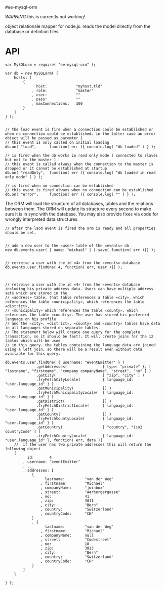 #ee-mysql-orm

*WARNING* this is currently not working!

object relationale mapper for node.js. reads the model directly from the database or defintion files.


# API

	var MySQLorm = require( "ee-mysql-orm" );

	var db = new MySQLorm( {
		hosts: [
			{
				  host: 			"myhost.tld"
				, role: 			"master"
				, user:				""
				, pass: 			""
				, maxConnections: 	100
			}
		]
	} );


	// the load event is fire when a connection could be established or when no connection could be established. in the latter case an error object will be passed as paremter 1
	// this event is only called on initial loading
	db.on( "load", 		function( err ){ console.log( "db loaded" ) } );

	// is fired when the db works in read only mode ( connected to slaves but not to the master )
	// this event is called always when the connection to the master is dropped or it cannot be established at startup
	db.on( "readOnly", 	function( err ){ console.log( "db loaded in read only mode" ) } );

	// is fired when no connection can be established
	// this event is fired always when no connection can be established
	db.on( "error", 	function( err ){ console.log( "" ) } );



The ORM will load the structure of all databases, tables and the relations between them. The ORM will update its structure every second to make sure it is in sync with the database.  You may also provide fixes via code for wrongly interpreted data structures.


	// after the laod event is fired the orm is ready and all properties should be set.


	// add a new user to the «user» table of the «events» db
	new db.events.user( { name: "michael" } ).save( function( err ){} );


	// retreive a user with the id «4» from the «events» database
	db.events.user.findOne( 4, function( err, user ){} );



	// retreive a user with the id «4» from the «events» database including his private address data. Users can have multiple address sets which are stored in the
	// «address» table, that table references a table «city», which references the table «municipality», which references the table «district», 
	// «municipality» which references the table «county», which references the table «country». The user has stored his prefererd language on his profile 
	// and the «city», «district», «county» and «country» tables have data in all languages stored on separate tables.
	// The statement below will create one query for the complete transaction, so it should be fast!. It will create joins for the 12 tables which will be used
	// in this query. the tables containing the language data are joined using a left join, so there will be a result even without data available for this query.

	db.events.user.findOne( { username: "eventEmitter" } )
				  .getAddresses( 				{ type: "private" }, [ "lastname", "firstname", "company companyName", "street", "no" ] )
				  .getCity( 					[ "zip", "city" ] )
				  .tryFetchCityLocale(			{ language_id: "user.language_id" } )
				  .getMunicipality( 			[] )
				  .tryFetchMunicipalityLocale(	{ language_id: "user.language_id" } )
				  .getDistrict( 				[] )
				  .tryFetchDistrictLocale(		{ language_id: "user.language_id" } )
				  .getCounty( 					[] )
				  .tryFetchCountyLocale(		{ language_id: "user.language_id" } )
				  .getCountry( 					[ "country", "iso2 countryCode" ] )
				  .tryFetchCountryLocale(		{ language_id: "user.language_id" }, function( err, data ){
		//  if the user has two private addresses this will return the following object
		{
			  id: 		4
			, username: "eventEmitter"
			, ...
			, addresses: [
				{
					  lastname: 		"van der Weg"
					, firstname: 		"Michael"
					, companyName: 		"joinbox"
					, street: 			"Aarbergergasse"
					, no: 				41
					, zip: 				3011
					, city: 			"Bern"
					, country: 			"Switzerland"
					, countryCode: 		"CH"
				}
				, {
					  lastname: 		"van der Weg"
					, firstname: 		"Michael"
					, companyName: 		null
					, street: 			"Codestreet"
					, no: 				10
					, zip: 				3013
					, city: 			"Bern"
					, country: 			"Switzerland"
					, countryCode: 		"CH"
				}
			]
		}
	
	} );
